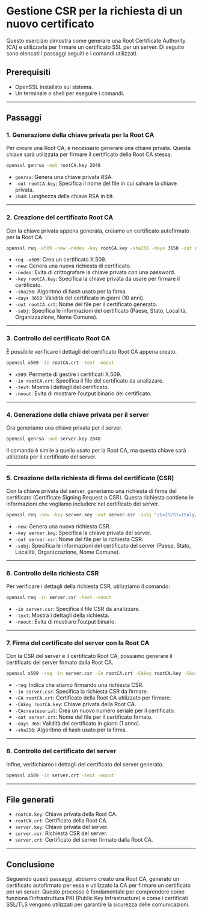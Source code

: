 # Gestione CSR per la richiesta di un nuovo certificato

Questo esercizio dimostra come generare una Root Certificate Authority (CA) e utilizzarla per firmare un certificato SSL per un server. Di seguito sono elencati i passaggi seguiti e i comandi utilizzati.

## Prerequisiti
- OpenSSL installato sul sistema.
- Un terminale o shell per eseguire i comandi.

---

## Passaggi

### 1. Generazione della chiave privata per la Root CA
Per creare una Root CA, è necessario generare una chiave privata. Questa chiave sarà utilizzata per firmare il certificato della Root CA stessa.

```bash
openssl genrsa -out rootCA.key 2048
```

- `genrsa`: Genera una chiave privata RSA.
- `-out rootCA.key`: Specifica il nome del file in cui salvare la chiave privata.
- `2048`: Lunghezza della chiave RSA in bit.

---

### 2. Creazione del certificato Root CA

Con la chiave privata appena generata, creiamo un certificato autofirmato per la Root CA.

```bash
openssl req -x509 -new -nodes -key rootCA.key -sha256 -days 3650 -out rootCA.crt -subj "/C=IT/ST=Italy/L=Rome/O=Sourcesense/CN=RootCA"
```

- `req -x509`: Crea un certificato X.509.
- `-new`: Genera una nuova richiesta di certificato.
- `-nodes`: Evita di crittografare la chiave privata con una password.
- `-key rootCA.key`: Specifica la chiave privata da usare per firmare il certificato.
- `-sha256`: Algoritmo di hash usato per la firma.
- `-days 3650`: Validità del certificato in giorni (10 anni).
- `-out rootCA.crt`: Nome del file per il certificato generato.
- `-subj`: Specifica le informazioni del certificato (Paese, Stato, Località, Organizzazione, Nome Comune).

---

### 3. Controllo del certificato Root CA

È possibile verificare i dettagli del certificato Root CA appena creato.

```bash
openssl x509 -in rootCA.crt -text -noout
```

- `x509`: Permette di gestire i certificati X.509.
- `-in rootCA.crt`: Specifica il file del certificato da analizzare.
- `-text`: Mostra i dettagli del certificato.
- `-noout`: Evita di mostrare l’output binario del certificato.

---

### 4. Generazione della chiave privata per il server

Ora generiamo una chiave privata per il server.

```bash
openssl genrsa -out server.key 2048
```

Il comando è simile a quello usato per la Root CA, ma questa chiave sarà utilizzata per il certificato del server.

---

### 5. Creazione della richiesta di firma del certificato (CSR)

Con la chiave privata del server, generiamo una richiesta di firma del certificato (Certificate Signing Request o CSR). Questa richiesta contiene le informazioni che vogliamo includere nel certificato del server.

```bash
openssl req -new -key server.key -out server.csr -subj "/C=IT/ST=Italy/L=Rome/O=Sourcesense/CN=example.com"
```

- `-new`: Genera una nuova richiesta CSR.
- `-key server.key`: Specifica la chiave privata del server.
- `-out server.csr`: Nome del file per la richiesta CSR.
- `-subj`: Specifica le informazioni del certificato del server (Paese, Stato, Località, Organizzazione, Nome Comune).

---

### 6. Controllo della richiesta CSR

Per verificare i dettagli della richiesta CSR, utilizziamo il comando:

```bash
openssl req -in server.csr -text -noout
```

- `-in server.csr`: Specifica il file CSR da analizzare.
- `-text`: Mostra i dettagli della richiesta.
- `-noout`: Evita di mostrare l’output binario.

---

### 7. Firma del certificato del server con la Root CA

Con la CSR del server e il certificato Root CA, possiamo generare il certificato del server firmato dalla Root CA.

```bash
openssl x509 -req -in server.csr -CA rootCA.crt -CAkey rootCA.key -CAcreateserial -out server.crt -days 365 -sha256
```

- `-req`: Indica che stiamo firmando una richiesta CSR.
- `-in server.csr`: Specifica la richiesta CSR da firmare.
- `-CA rootCA.crt`: Certificato della Root CA utilizzato per firmare.
- `-CAkey rootCA.key`: Chiave privata della Root CA.
- `-CAcreateserial`: Crea un nuovo numero seriale per il certificato.
- `-out server.crt`: Nome del file per il certificato firmato.
- `-days 365`: Validità del certificato in giorni (1 anno).
- `-sha256`: Algoritmo di hash usato per la firma.

---

### 8. Controllo del certificato del server

Infine, verifichiamo i dettagli del certificato del server generato.

```bash
openssl x509 -in server.crt -text -noout
```

---

## File generati

- `rootCA.key`: Chiave privata della Root CA.
- `rootCA.crt`: Certificato della Root CA.
- `server.key`: Chiave privata del server.
- `server.csr`: Richiesta CSR del server.
- `server.crt`: Certificato del server firmato dalla Root CA.

---

## Conclusione

Seguendo questi passaggi, abbiamo creato una Root CA, generato un certificato autofirmato per essa e utilizzato la CA per firmare un certificato per un server. Questo processo è fondamentale per comprendere come funziona l’infrastruttura PKI (Public Key Infrastructure) e come i certificati SSL/TLS vengono utilizzati per garantire la sicurezza delle comunicazioni.

